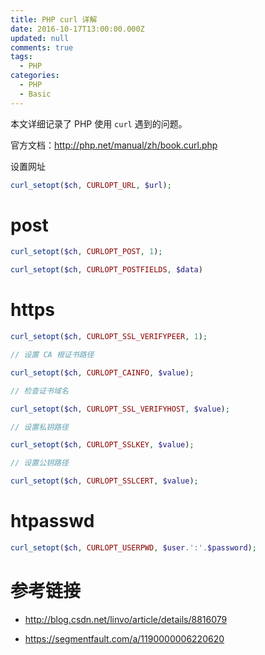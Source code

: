 ```yaml
---
title: PHP curl 详解
date: 2016-10-17T13:00:00.000Z
updated: null
comments: true
tags:
  - PHP
categories:
  - PHP
  - Basic
---
```


本文详细记录了 PHP 使用 `curl` 遇到的问题。

官方文档：http://php.net/manual/zh/book.curl.php

<!--more-->

设置网址

```php
curl_setopt($ch, CURLOPT_URL, $url);
```

# post

```php
curl_setopt($ch, CURLOPT_POST, 1);

curl_setopt($ch, CURLOPT_POSTFIELDS, $data)
```

# https

```php
curl_setopt($ch, CURLOPT_SSL_VERIFYPEER, 1);

// 设置 CA 根证书路径

curl_setopt($ch, CURLOPT_CAINFO, $value);

// 检查证书域名

curl_setopt($ch, CURLOPT_SSL_VERIFYHOST, $value);

// 设置私钥路径

curl_setopt($ch, CURLOPT_SSLKEY, $value);

// 设置公钥路径

curl_setopt($ch, CURLOPT_SSLCERT, $value);
```

# htpasswd

```php
curl_setopt($ch, CURLOPT_USERPWD, $user.':'.$password);
```

# 参考链接

* http://blog.csdn.net/linvo/article/details/8816079

* https://segmentfault.com/a/1190000006220620
